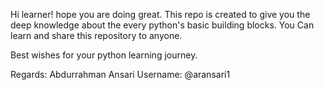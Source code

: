 Hi learner! hope you are doing great.
This repo is created to give you the deep knowledge about the every python's basic building blocks.
You Can learn and share this repository to anyone.

Best wishes for your python learning journey.

Regards: Abdurrahman Ansari
Username: @aransari1
